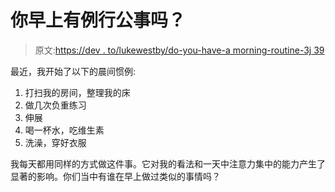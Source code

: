 # 你早上有例行公事吗？

> 原文:[https://dev . to/lukewestby/do-you-have-a morning-routine-3j 39](https://dev.to/lukewestby/do-you-have-a-morning-routine-3j39)

最近，我开始了以下的晨间惯例:

1.  打扫我的房间，整理我的床
2.  做几次负重练习
3.  伸展
4.  喝一杯水，吃维生素
5.  洗澡，穿好衣服

我每天都用同样的方式做这件事。它对我的看法和一天中注意力集中的能力产生了显著的影响。你们当中有谁在早上做过类似的事情吗？